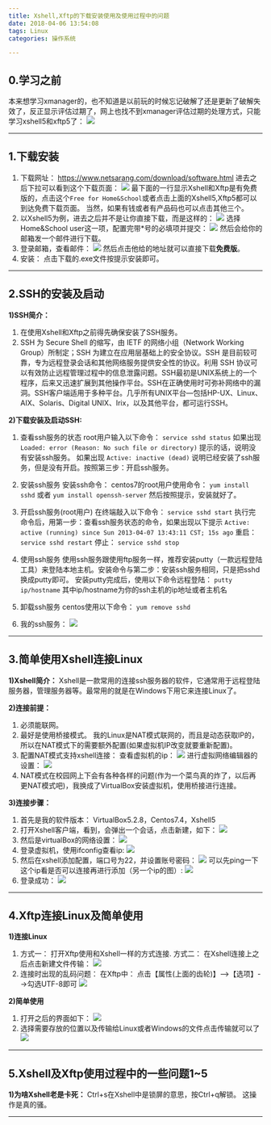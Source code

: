 ```yaml
---
title: Xshell,Xftp的下载安装使用及使用过程中的问题
date: 2018-04-06 13:54:08
tags: Linux
categories: 操作系统

---
```

## 0.学习之前
本来想学习xmanager的，也不知道是以前玩的时候忘记破解了还是更新了破解失效了，反正显示评估过期了，网上也找不到xmanager评估过期的处理方式，只能学习xshell5和xftp5了：
![](http://p5ki4lhmo.bkt.clouddn.com/00029XshellXftp01.jpg)

---
## 1.下载安装
1. 下载网址：
<https://www.netsarang.com/download/software.html>
进去之后下拉可以看到这个下载页面：
![](http://p5ki4lhmo.bkt.clouddn.com/00029XshellXftp02.jpg)
最下面的一行显示Xshell和Xftp是有免费版的，点击这个`Free for Home&School`或者点击上面的Xshell5,Xftp5都可以到达免费下载页面。
当然，如果有钱或者有产品码也可以点击其他三个。
2. 以Xshell5为例，进去之后并不是让你直接下载，而是这样的：
![](http://p5ki4lhmo.bkt.clouddn.com/00029XshellXftp03.jpg)
选择Home&School user这一项，配置完带\*号的必填项并提交：
![](http://p5ki4lhmo.bkt.clouddn.com/00029XshellXftp04.jpg)
然后会给你的邮箱发一个邮件进行下载。
3. 登录邮箱，查看邮件：
![](http://p5ki4lhmo.bkt.clouddn.com/00029XshellXftp05.jpg)
然后点击他给的地址就可以直接下载**免费版**。
4. 安装：
点击下载的.exe文件按提示安装即可。

---
## 2.SSH的安装及启动
**1)SSH简介：**
1. 在使用Xshell和Xftp之前得先确保安装了SSH服务。
2. SSH 为 Secure Shell 的缩写，由 IETF 的网络小组（Network Working Group）所制定；SSH 为建立在应用层基础上的安全协议。SSH 是目前较可靠，专为远程登录会话和其他网络服务提供安全性的协议。利用 SSH 协议可以有效防止远程管理过程中的信息泄露问题。SSH最初是UNIX系统上的一个程序，后来又迅速扩展到其他操作平台。SSH在正确使用时可弥补网络中的漏洞。SSH客户端适用于多种平台。几乎所有UNIX平台—包括HP-UX、Linux、AIX、Solaris、Digital UNIX、Irix，以及其他平台，都可运行SSH。

**2)下载安装及启动SSH:**
1. 查看ssh服务的状态
root用户输入以下命令：
`service sshd status`
如果出现
`Loaded: error (Reason: No such file or directory)`
提示的话，说明没有安装ssh服务。
如果出现
`Active: inactive (dead)`
说明已经安装了ssh服务，但是没有开启。按照第三步：开启ssh服务。
2. 安装ssh服务
安装ssh命令：
centos7的root用户使用命令：
`yum install sshd`
或者
`yum install openssh-server`
然后按照提示，安装就好了。
3. 开启ssh服务(root用户)
在终端敲入以下命令：
`service sshd start`
执行完命令后，用第一步：查看ssh服务状态的命令，如果出现以下提示
`Active: active (running) since Sun 2013-04-07 13:43:11 CST; 15s ago`
重启：
`service sshd restart`
停止：
`service sshd stop`

4. 使用ssh服务
使用ssh服务跟使用ftp服务一样，推荐安装putty（一款远程登陆工具）来登陆本地主机。安装命令与第二步：安装ssh服务相同，只是把sshd换成putty即可。
安装putty完成后，使用以下命令远程登陆：
`putty ip/hostname`
其中ip/hostname为你的ssh主机的ip地址或者主机名
5. 卸载ssh服务
centos使用以下命令：
`yum remove sshd`
6. 我的ssh服务：
![](http://p5ki4lhmo.bkt.clouddn.com/00029XshellXftp09.jpg)

---
## 3.简单使用Xshell连接Linux
**1)Xshell简介：**
Xshell是一款常用的连接ssh服务器的软件，它通常用于远程登陆服务器，管理服务器等。最常用的就是在Windows下用它来连接Linux了。

**2)连接前提：**
1. 必须能联网。
2. 最好是使用桥接模式。
我的Linux是NAT模式联网的，而且是动态获取IP的，所以在NAT模式下的需要额外配置(如果虚拟机IP改变就要重新配置)。
3. 配置NAT模式支持xshell连接：
查看虚拟机的ip：
![](http://p5ki4lhmo.bkt.clouddn.com/00029XshellXftp07.jpg)
进行虚拟网络编辑器的设置：
![](http://p5ki4lhmo.bkt.clouddn.com/00029XshellXftp08.jpg)
4. NAT模式在校园网上下会有各种各样的问题(作为一个菜鸟真的炸了，以后再更NAT模式吧)，我换成了VirtualBox安装虚拟机，使用桥接进行连接。

**3)连接步骤：**
1. 首先是我的软件版本：
VirtualBox5.2.8，Centos7.4，Xshell5
2. 打开Xshell客户端，看到，会弹出一个会话，点击新建，如下：
![](http://p5ki4lhmo.bkt.clouddn.com/00029XshellXftp06.jpg)
3. 然后是virtualBox的网络设置：
![](http://p5ki4lhmo.bkt.clouddn.com/00029XshellXftp07-1.jpg)
4. 登录虚拟机，使用ifconfig查看ip:
![](http://p5ki4lhmo.bkt.clouddn.com/00029XshellXftp08-1.jpg)
5. 然后在xshell添加配置，端口号为22，并设置账号密码：
![](http://p5ki4lhmo.bkt.clouddn.com/00029XshellXftp09-1.jpg)
可以先ping一下这个ip看是否可以连接再进行添加（另一个ip的图）:
![](http://p5ki4lhmo.bkt.clouddn.com/00029XshellXftp15.jpg)
6. 登录成功：
![](http://p5ki4lhmo.bkt.clouddn.com/00029XshellXftp10.jpg)

---
## 4.Xftp连接Linux及简单使用
**1)连接Linux**
1. 方式一：
打开Xftp使用和Xshell一样的方式连接.
方式二：
在Xshell连接上之后点击新建文件传输：
![](http://p5ki4lhmo.bkt.clouddn.com/00029XshellXftp11.jpg)
2. 连接时出现的乱码问题：
在Xftp中：
点击【属性(上面的齿轮)】-->【选项】-->勾选UTF-8即可
![](http://p5ki4lhmo.bkt.clouddn.com/00029XshellXftp12.jpg)

**2)简单使用**
1. 打开之后的界面如下：
![](http://p5ki4lhmo.bkt.clouddn.com/00029XshellXftp13.jpg)
2. 选择需要存放的位置以及传输给Linux或者Windows的文件点击传输就可以了
![](http://p5ki4lhmo.bkt.clouddn.com/00029XshellXftp14.jpg)

---
## 5.Xshell及Xftp使用过程中的一些问题1~5
**1)为啥Xshell老是卡死：**
Ctrl+s在Xshell中是锁屏的意思，按Ctrl+q解锁。
这操作是真的骚。



---
